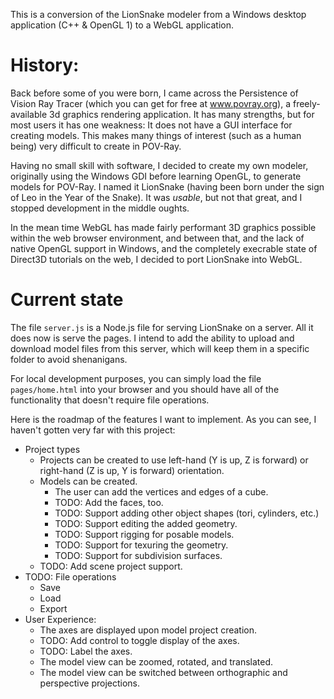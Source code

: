 This is a conversion of the LionSnake modeler from a Windows desktop application (C++ & OpenGL 1) to a WebGL application.

# History:

Back before some of you were born, I came across the Persistence of Vision Ray Tracer (which you can get for free at www.povray.org), a freely-available 3d graphics rendering application. It has many strengths, but for most users it has one weakness: It does not have a GUI interface for creating models. This makes many things of interest (such as a human being) very difficult to create in POV-Ray.

Having no small skill with software, I decided to create my own modeler, originally using the Windows GDI before learning OpenGL, to generate models for POV-Ray. I named it LionSnake (having been born under the sign of Leo in the Year of the Snake). It was *usable*, but not that great, and I stopped development in the middle oughts.

In the mean time WebGL has made fairly performant 3D graphics possible within the web browser environment, and between that, and the lack of native OpenGL support in Windows, and the completely execrable state of Direct3D tutorials on the web, I decided to port LionSnake into WebGL.

# Current state

The file `server.js` is a Node.js file for serving LionSnake on a server. All it does now is serve the pages. I intend to add the ability to upload and download model files from this server, which will keep them in a specific folder to avoid shenanigans.

For local development purposes, you can simply load the file `pages/home.html` into your browser and you should have all of the functionality that doesn't require file operations.

Here is the roadmap of the features I want to implement. As you can see, I haven't gotten very far with this project:

* Project types
	* Projects can be created to use left-hand (Y is up, Z is forward) or right-hand (Z is up, Y is forward) orientation.
	* Models can be created.
		* The user can add the vertices and edges of a cube.
		* TODO: Add the faces, too.
		* TODO: Support adding other object shapes (tori, cylinders, etc.)
		* TODO: Support editing the added geometry.
		* TODO: Support rigging for posable models.
		* TODO: Support for texuring the geometry.
		* TODO: Support for subdivision surfaces.
	* TODO: Add scene project support.
* TODO: File operations
	* Save
	* Load
	* Export
* User Experience:
	* The axes are displayed upon model project creation.
	* TODO: Add control to toggle display of the axes.
	* TODO: Label the axes.
	* The model view can be zoomed, rotated, and translated.
	* The model view can be switched between orthographic and perspective projections.
